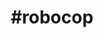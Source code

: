 ---
title: "#robocop"
hashtag: "robocop"
tags:
  - American
  - Science Fiction
  - Movie
  - Detroit
---